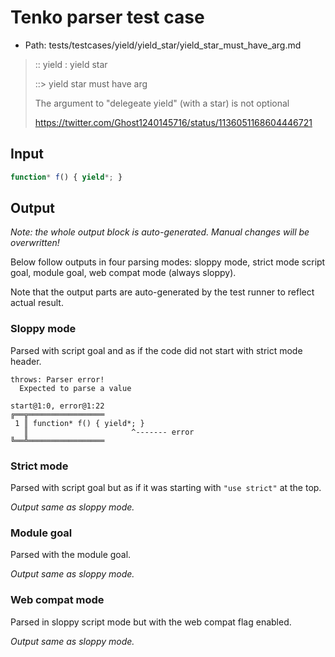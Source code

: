 # Tenko parser test case

- Path: tests/testcases/yield/yield_star/yield_star_must_have_arg.md

> :: yield : yield star
>
> ::> yield star must have arg
>
>The argument to "delegeate yield" (with a star) is not optional
>
> https://twitter.com/Ghost1240145716/status/1136051168604446721

## Input

`````js
function* f() { yield*; }
`````

## Output

_Note: the whole output block is auto-generated. Manual changes will be overwritten!_

Below follow outputs in four parsing modes: sloppy mode, strict mode script goal, module goal, web compat mode (always sloppy).

Note that the output parts are auto-generated by the test runner to reflect actual result.

### Sloppy mode

Parsed with script goal and as if the code did not start with strict mode header.

`````
throws: Parser error!
  Expected to parse a value

start@1:0, error@1:22
╔══╦═════════════════
 1 ║ function* f() { yield*; }
   ║                       ^------- error
╚══╩═════════════════

`````

### Strict mode

Parsed with script goal but as if it was starting with `"use strict"` at the top.

_Output same as sloppy mode._

### Module goal

Parsed with the module goal.

_Output same as sloppy mode._

### Web compat mode

Parsed in sloppy script mode but with the web compat flag enabled.

_Output same as sloppy mode._
